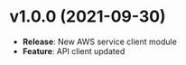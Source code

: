# v1.0.0 (2021-09-30)

* **Release**: New AWS service client module
* **Feature**: API client updated

